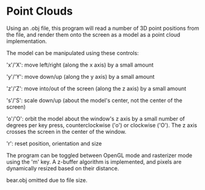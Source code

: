 # Point Clouds

Using an .obj file, this program will read a number of 3D point positions from the file, and render them onto the screen as a model as a point cloud implementation.

The model can be manipulated using these controls:

'x'/'X': move left/right (along the x axis) by a small amount

'y'/'Y': move down/up (along the y axis) by a small amount

'z'/'Z': move into/out of the screen (along the z axis) by a small amount

's'/'S': scale down/up (about the model's center, not the center of the screen)

'o'/'O': orbit the model about the window's z axis by a small number of degrees per key press, counterclockwise ('o') or clockwise ('O'). The z axis crosses the screen in the center of the window. 

'r': reset position, orientation and size

The program can be toggled between OpenGL mode and rasterizer mode using the 'm' key. 
A z-buffer algorithm is implemented, and pixels are dynamically resized based on their distance. 

bear.obj omitted due to file size.
